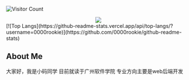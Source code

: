 ![Visitor Count](https://profile-counter.glitch.me/0000rookie/count.svg)
<div align="center"> <img src="https://visitor-badge.glitch.me/badge?page_id=sun0225SUN" /> </div>
[![Top Langs](https://github-readme-stats.vercel.app/api/top-langs/?username=0000rookie)](https://github.com/0000rookie/github-readme-stats)

## About Me
大家好，我是小码同学
目前就读于广州软件学院
专业方向主要是web后端开发

<!--START_SECTION:waka-->
<!--END_SECTION:waka-->

